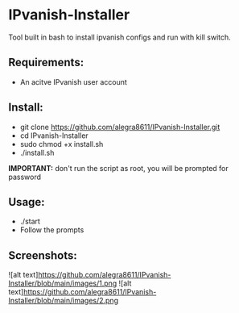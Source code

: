 # IPvanish-Installer
Tool built in bash to install ipvanish configs and run with kill switch.

Requirements:
-
- An acitve IPvanish user account

Install:
-
- git clone https://github.com/alegra8611/IPvanish-Installer.git
- cd IPvanish-Installer
- sudo chmod +x install.sh
- ./install.sh 

**IMPORTANT:** don't run the script as root, you will be prompted for password

Usage:
-
- ./start
- Follow the prompts

Screenshots:
-

![alt text]https://github.com/alegra8611/IPvanish-Installer/blob/main/images/1.png
![alt text]https://github.com/alegra8611/IPvanish-Installer/blob/main/images/2.png
